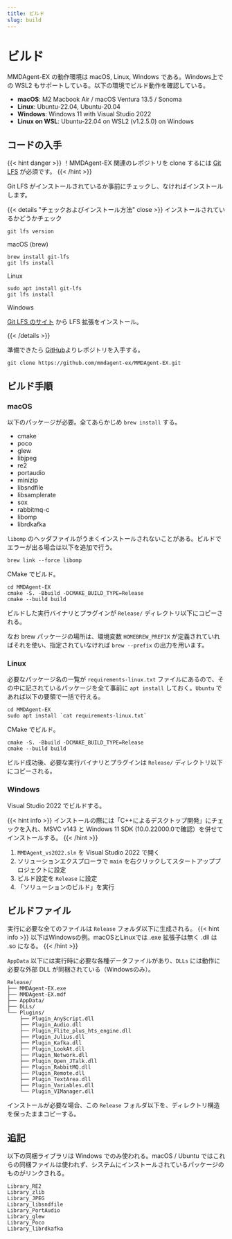 ```yaml
---
title: ビルド
slug: build
---
```

# ビルド

MMDAgent-EX の動作環境は macOS, Linux, Windows である。Windows上での WSL2 もサポートしている。以下の環境でビルド動作を確認している。

- **macOS**: M2 Macbook Air / macOS Ventura 13.5 / Sonoma
- **Linux**: Ubuntu-22.04, Ubuntu-20.04
- **Windows**: Windows 11 with Visual Studio 2022
- **Linux on WSL**: Ubuntu-22.04 on WSL2 (v1.2.5.0) on Windows

## コードの入手

{{< hint danger >}}
！MMDAgent-EX 関連のレポジトリを clone するには [Git LFS](https://git-lfs.com/) が必須です。
{{< /hint >}}

Git LFS がインストールされているか事前にチェックし、なければインストールします。

{{< details "チェックおよびインストール方法" close >}}
インストールされているかどうかチェック

```shell
git lfs version
```

macOS (brew)

```shell
brew install git-lfs
git lfs install
```

Linux

```shell
sudo apt install git-lfs
git lfs install
```

Windows

[Git LFS のサイト](https://git-lfs.com/) から LFS 拡張をインストール。

{{< /details >}}

準備できたら [GitHub](https://github.com/mmdagent-ex/MMDAgent-EX)よりレポジトリを入手する。

```shell
git clone https://github.com/mmdagent-ex/MMDAgent-EX.git
```

## ビルド手順

### macOS

以下のパッケージが必要。全てあらかじめ `brew install` する。

- cmake
- poco
- glew
- libjpeg
- re2
- portaudio
- minizip
- libsndfile
- libsamplerate
- sox
- rabbitmq-c
- libomp
- librdkafka

`libomp` のヘッダファイルがうまくインストールされないことがある。ビルドでエラーが出る場合は以下を追加で行う。

```shell
brew link --force libomp
```

CMake でビルド。

```shell
cd MMDAgent-EX
cmake -S. -Bbuild -DCMAKE_BUILD_TYPE=Release
cmake --build build
```

ビルドした実行バイナリとプラグインが `Release/` ディレクトリ以下にコピーされる。

なお brew パッケージの場所は、環境変数 `HOMEBREW_PREFIX` が定義されていればそれを使い、指定されていなければ `brew --prefix` の出力を用います。

### Linux

必要なパッケージ名の一覧が `requirements-linux.txt` ファイルにあるので、その中に記されているパッケージを全て事前に `apt install` しておく。`Ubuntu` であれば以下の要領で一括で行える。

```shell
cd MMDAgent-EX
sudo apt install `cat requirements-linux.txt`
```

CMake でビルド。

```shell
cmake -S. -Bbuild -DCMAKE_BUILD_TYPE=Release
cmake --build build
```

ビルド成功後、必要な実行バイナリとプラグインは `Release/` ディレクトリ以下にコピーされる。

### Windows

Visual Studio 2022 でビルドする。

{{< hint info >}}
インストールの際には「C++によるデスクトップ開発」にチェックを入れ、MSVC v143 と Windows 11 SDK (10.0.22000.0で確認）を併せてインストールする。
{{< /hint >}}

1. `MMDAgent_vs2022.sln` を Visual Studio 2022 で開く
2. ソリューションエクスプローラで `main` を右クリックしてスタートアッププロジェクトに設定
3. ビルド設定を `Release` に設定
4. 「ソリューションのビルド」を実行

## ビルドファイル

実行に必要な全てのファイルは `Release` フォルダ以下に生成される。
{{< hint info >}}
以下はWindowsの例。macOSとLinuxでは .exe 拡張子は無く .dll は .so になる。
{{< /hint >}}

`AppData` 以下には実行時に必要な各種データファイルがあり、`DLLs` には動作に必要な外部 DLL が同梱されている（Windowsのみ）。

    Release/
    ├── MMDAgent-EX.exe
    ├── MMDAgent-EX.mdf
    ├── AppData/
    ├── DLLs/
    └── Plugins/
        ├── Plugin_AnyScript.dll
        ├── Plugin_Audio.dll
        ├── Plugin_Flite_plus_hts_engine.dll
        ├── Plugin_Julius.dll
        ├── Plugin_Kafka.dll
        ├── Plugin_LookAt.dll
        ├── Plugin_Network.dll
        ├── Plugin_Open_JTalk.dll
        ├── Plugin_RabbitMQ.dll
        ├── Plugin_Remote.dll
        ├── Plugin_TextArea.dll
        ├── Plugin_Variables.dll
        └── Plugin_VIManager.dll

インストールが必要な場合、この `Release` フォルダ以下を、ディレクトリ構造を保ったままコピーする。

## 追記

以下の同梱ライブラリは Windows でのみ使われる。macOS / Ubuntu ではこれらの同梱ファイルは使われず、システムにインストールされているパッケージのものがリンクされる。

    Library_RE2
    Library_zlib
    Library_JPEG
    Library_libsndfile
    Library_PortAudio
    Library_glew
    Library_Poco
    Library_librdkafka
